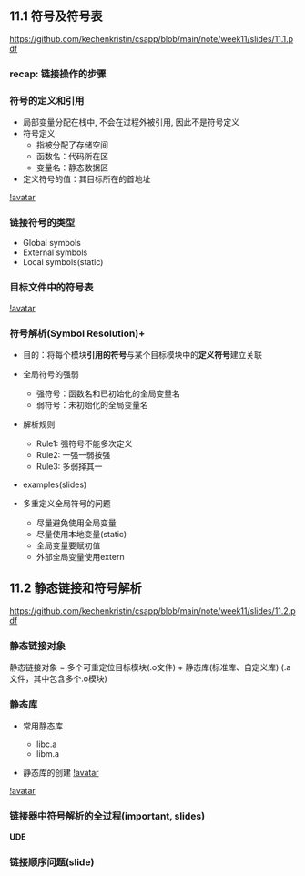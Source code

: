 ## 11.1 符号及符号表
https://github.com/kechenkristin/csapp/blob/main/note/week11/slides/11.1.pdf

### recap: 链接操作的步骤

### 符号的定义和引用
- 局部变量分配在栈中, 不会在过程外被引用, 因此不是符号定义
- 符号定义
	- 指被分配了存储空间
	- 函数名：代码所在区
	- 变量名：静态数据区
- 定义符号的值：其目标所在的首地址

[!avatar](https://github.com/kechenkristin/imagesGitHub/blob/main/notes/csapp/w11p1.png)

### 链接符号的类型
- Global symbols
- External symbols
- Local symbols(static)

### 目标文件中的符号表
[!avatar](https://github.com/kechenkristin/imagesGitHub/blob/main/notes/csapp/w11p2.png)

### 符号解析(Symbol Resolution)+
- 目的：将每个模块**引用的符号**与某个目标模块中的**定义符号**建立关联

- 全局符号的强弱 
	- 强符号：函数名和已初始化的全局变量名
	- 弱符号：未初始化的全局变量名

- 解析规则
	- Rule1: 强符号不能多次定义
	- Rule2: 一强一弱按强
	- Rule3: 多弱择其一

- examples(slides)

- 多重定义全局符号的问题
	- 尽量避免使用全局变量
	- 尽量使用本地变量(static)
	- 全局变量要赋初值
	- 外部全局变量使用extern

## 11.2 静态链接和符号解析
https://github.com/kechenkristin/csapp/blob/main/note/week11/slides/11.2.pdf

### 静态链接对象
静态链接对象 = 多个可重定位目标模块(.o文件) + 静态库(标准库、自定义库) (.a文件，其中包含多个.o模块)

### 静态库
- 常用静态库
	- libc.a
	- libm.a

- 静态库的创建
[!avatar](https://github.com/kechenkristin/imagesGitHub/blob/main/notes/csapp/w11p3.png)

[!avatar](https://github.com/kechenkristin/imagesGitHub/blob/main/notes/csapp/w11p4.png)

### 链接器中符号解析的全过程(important, slides)
**UDE**

### 链接顺序问题(slide)
